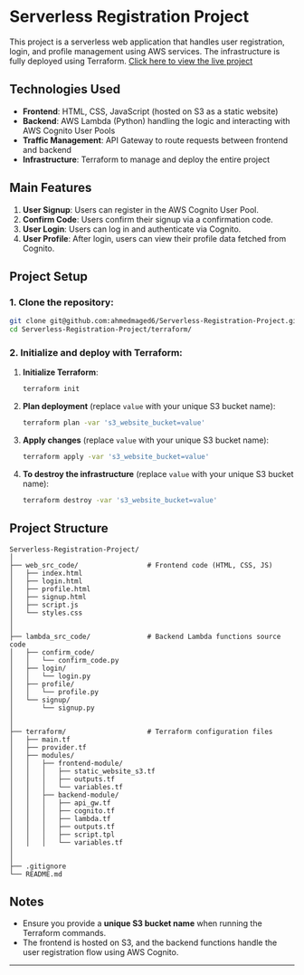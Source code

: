 # Serverless Registration Project

This project is a serverless web application that handles user registration, login, and profile management using AWS services. The infrastructure is fully deployed using Terraform.
[Click here to view the live project](https://inshalah-tzbot.s3.amazonaws.com/index.html)  

## Technologies Used
- **Frontend**: HTML, CSS, JavaScript (hosted on S3 as a static website)
- **Backend**: AWS Lambda (Python) handling the logic and interacting with AWS Cognito User Pools
- **Traffic Management**: API Gateway to route requests between frontend and backend
- **Infrastructure**: Terraform to manage and deploy the entire project

## Main Features
1. **User Signup**: Users can register in the AWS Cognito User Pool.
2. **Confirm Code**: Users confirm their signup via a confirmation code.
3. **User Login**: Users can log in and authenticate via Cognito.
4. **User Profile**: After login, users can view their profile data fetched from Cognito.

## Project Setup

### 1. Clone the repository:
```bash
git clone git@github.com:ahmedmaged6/Serverless-Registration-Project.git
cd Serverless-Registration-Project/terraform/
```

### 2. Initialize and deploy with Terraform:
1. **Initialize Terraform**:
    ```bash
    terraform init
    ```
2. **Plan deployment** (replace `value` with your unique S3 bucket name):
    ```bash
    terraform plan -var 's3_website_bucket=value'
    ```
3. **Apply changes** (replace `value` with your unique S3 bucket name):
    ```bash
    terraform apply -var 's3_website_bucket=value'
    ```
4. **To destroy the infrastructure** (replace `value` with your unique S3 bucket name):
    ```bash
    terraform destroy -var 's3_website_bucket=value'
    ```

## Project Structure
```
Serverless-Registration-Project/
│
├── web_src_code/                 # Frontend code (HTML, CSS, JS)
│   ├── index.html
│   ├── login.html
│   ├── profile.html
│   ├── signup.html
│   ├── script.js
│   └── styles.css
│
│
├── lambda_src_code/              # Backend Lambda functions source code 
│   ├── confirm_code/
│   │   └── confirm_code.py
│   ├── login/
│   │   └── login.py
│   ├── profile/
│   │   └── profile.py
│   └── signup/
│       └── signup.py
│       
│
├── terraform/                    # Terraform configuration files
│   ├── main.tf
│   ├── provider.tf
│   ├── modules/
│   │   ├── frontend-module/
│   │   │   ├── static_website_s3.tf
│   │   │   ├── outputs.tf
│   │   │   └── variables.tf
│   │   ├── backend-module/
│   │   │   ├── api_gw.tf
│   │   │   ├── cognito.tf
│   │   │   ├── lambda.tf
│   │   │   ├── outputs.tf
│   │   │   ├── script.tpl
│   │   │   └── variables.tf
│
│
├── .gitignore
└── README.md

```

## Notes
- Ensure you provide a **unique S3 bucket name** when running the Terraform commands.
- The frontend is hosted on S3, and the backend functions handle the user registration flow using AWS Cognito.

--- 


